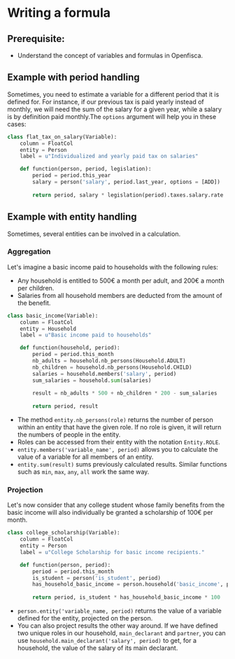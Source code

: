 # Writing a formula
  
## Prerequisite:
  - Understand the concept of variables and formulas in Openfisca.



## Example with period handling

Sometimes, you need to estimate a variable for a different period that it is defined for. For instance, if our previous tax is paid yearly instead of monthly, we will need the sum of the salary for a given year, while a salary is by definition paid monthly.The `options` argument will help you in these cases:

```py
class flat_tax_on_salary(Variable):
    column = FloatCol
    entity = Person
    label = u"Individualized and yearly paid tax on salaries"

    def function(person, period, legislation):
        period = period.this_year
        salary = person('salary', period.last_year, options = [ADD])
        
        return period, salary * legislation(period).taxes.salary.rate
```


## Example with entity handling

Sometimes, several entities can be involved in a calculation.

### Aggregation

Let's imagine a basic income paid to households with the following rules:
* Any household is entitled to 500€ a month per adult, and 200€ a month per children.
* Salaries from all household members are deducted from the amount of the benefit.

```py
class basic_income(Variable):
    column = FloatCol
    entity = Household
    label = u"Basic income paid to households"

    def function(household, period):
        period = period.this_month
        nb_adults = household.nb_persons(Household.ADULT)
        nb_children = household.nb_persons(Household.CHILD)
        salaries = household.members('salary', period)
        sum_salaries = household.sum(salaries)
        
        result = nb_adults * 500 + nb_children * 200 - sum_salaries
        
        return period, result
```

* The method `entity.nb_persons(role)` returns the number of person within an entity that have the given role. If no role is given, it will return the numbers of people in the entity.
* Roles can be accessed from their entity with the notation `Entity.ROLE`. 
*  `entity.members('variable_name', period)` allows you to calculate the value of a variable for all members of an entity.
*  `entity.sum(result)` sums previously calculated results. Similar functions such as `min`, `max`, `any`, `all` work the same way.

### Projection

Let's now consider that any college student whose family benefits from the basic income will also individually be granted a scholarship of 100€ per month.

```py
class college_scholarship(Variable):
    column = FloatCol
    entity = Person
    label = u"College Scholarship for basic income recipients."

    def function(person, period):
        period = period.this_month
        is_student = person('is_student', period)
        has_household_basic_income = person.household('basic_income', period) > 0
                
        return period, is_student * has_household_basic_income * 100
```
*  `person.entity('variable_name, period)` returns the value of a variable defined for the entity, projected on the person.
*  You can also project results the other way around. If we have defined two unique roles in our household, `main_declarant` and `partner`, you can use `household.main_declarant('salary', period)` to get, for a household, the value of the salary of its main declarant.